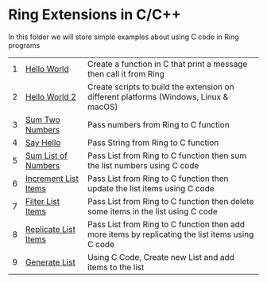 Ring Extensions in C/C++
========================

In this folder we will store simple examples about using C code in Ring programs

<table>
	<tr>
		<td>
			1
		</td>
		<td>
			 <a href="https://github.com/ring-lang/ring/tree/master/extensions/tutorial/helloworld"> Hello World </a>
		</td>
		<td>
			 Create a function in C that print a message then call it from Ring
		</td>
	</tr>
	<tr>
		<td>
			2
		</td>
		<td>
			 <a href="https://github.com/ring-lang/ring/tree/master/extensions/tutorial/helloworld2"> Hello World 2 </a>
		</td>
		<td>
			 Create scripts to build the extension on different platforms (Windows, Linux & macOS)
		</td>
	</tr>
	<tr>
		<td>
			3
		</td>
		<td>
			 <a href="https://github.com/ring-lang/ring/tree/master/extensions/tutorial/sumtwonumbers"> Sum Two Numbers </a>
		</td>
		<td>
			 Pass numbers from Ring to C function 
		</td>
	</tr>
	<tr>
		<td>
			4
		</td>
		<td>
			 <a href="https://github.com/ring-lang/ring/tree/master/extensions/tutorial/sayhello"> Say Hello </a>
		</td>
		<td>
			 Pass String from Ring to C function 
		</td>
	</tr>
	<tr>
		<td>
			5
		</td>
		<td>
			 <a href="https://github.com/ring-lang/ring/tree/master/extensions/tutorial/sumlist"> Sum List of Numbers </a>
		</td>
		<td>
			 Pass List from Ring to C function then sum the list numbers using C code
		</td>
	</tr>
	<tr>
		<td>
			6
		</td>
		<td>
			 <a href="https://github.com/ring-lang/ring/tree/master/extensions/tutorial/incrementlist"> Increment List Items </a>
		</td>
		<td>
			 Pass List from Ring to C function then update the list items using C code
		</td>
	</tr>
	<tr>
		<td>
			7
		</td>
		<td>
			 <a href="https://github.com/ring-lang/ring/tree/master/extensions/tutorial/filterlist"> Filter List Items </a>
		</td>
		<td>
			 Pass List from Ring to C function then delete some items in the list using C code
		</td>
	</tr>
	<tr>
		<td>
			8
		</td>
		<td>
			 <a href="https://github.com/ring-lang/ring/tree/master/extensions/tutorial/replicatelist"> Replicate List Items </a>
		</td>
		<td>
			 Pass List from Ring to C function then add more items by replicating the list items using C code
		</td>
	</tr>
	<tr>
		<td>
			9
		</td>
		<td>
			 <a href="https://github.com/ring-lang/ring/tree/master/extensions/tutorial/generatelist"> Generate List</a>
		</td>
		<td>
			 Using C Code, Create new List and add items to the list
		</td>
	</tr>

</table>